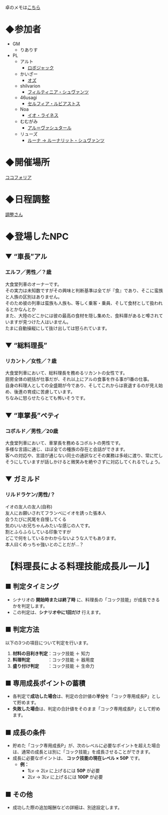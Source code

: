 卓のメモは[こちら](/Flambe/memo.md)

# ◆参加者
- GM
  - りありす
- PL
  - アルト
    - [ロボジャック](https://trpg.x0.com/ytsheet2/sw2.5/?id=6HR4Mv)
  - かいざー
    - [オズ](https://trpg.x0.com/ytsheet2/sw2.5/?id=oapHdG)
  - shilvarion
    - [フィルティニア・シュヴァンツ](https://trpg.x0.com/ytsheet2/sw2.5/?id=sWuCS3)
  - 46usagi
    - [セルフィア・ルビアストス](https://trpg.x0.com/ytsheet2/sw2.5/?id=0g0iwY)
  - Noa
    - [イオ・ライネス](https://trpg.x0.com/ytsheet2/sw2.5/?id=YPOGJQ)
  - むむがみ
    - [アル＝ヴァシュタール](https://trpg.x0.com/ytsheet2/sw2.5/?id=L3HCGV)
  - リューズ
    - [ルーナ → ルーナリット・シュヴァンツ](https://trpg.x0.com/ytsheet2/sw2.5/?id=TkqWa8)

# ◆開催場所
[ココフォリア](https://ccfolia.com/rooms/a8o2Ua7lR)

# ◆日程調整
[調整さん](https://chouseisan.com/s?h=3c2ce3ebacd44435a64b1430a33bbc66)

# ◆登場したNPC
## ▼ “車長”アル
### エルフ／男性／？歳
大食堂列車のオーナーです。<br>
その実力は未知数ですがその興味と判断基準は全てが『食』であり、そこに蛮族と人族の区別はありません。<br>
そのため彼の列車は蛮族も人族も、等しく乗客・乗員、そして食材として扱われるとかなんとか<br>
また、大陸のどこかには彼の最高の食材を隠し集めた、食料庫があると噂されていますが見つけた人はいません。<br>
たまに自動操縦にして抜け出しては怒られています。<br>


## ▼ “総料理長”
### リカント／女性／？歳
大食堂列車において、総料理長を務めるリカントの女性です。<br>
厨房全体の統括が仕事だが、それ以上にアルの食事を作る事が1番の仕事。<br>
自身の料理人としての全盛期が今であり、そしてこれからは衰退するのが見え始め、後進の育成に苦慮しています。<br>
ちなみに怒らせたらとても怖いそうです。<br>


## ▼ “車掌長”ペティ
### コボルド／男性／20歳
大食堂列車において、車掌長を務めるコボルトの男性です。<br>
多様な言語に通じ、ほぼ全ての種族の存在と会話ができます。<br>
客への対応や、言語が通じない同士の通訳などその業務は多岐に渡り、常に忙しそうにしていますが話しかけると微笑みを絶やさずに対応してくれるでしょう。<br>

## ▼ ガミルド
### リルドラケン/男性/？
イオの友人の友人(自称)<br>
友人にお願いされてフランベにイオを誘った張本人<br>
会うたびに尻尾を自慢してくる<br>
気のいいお兄ちゃんみたいな感じの人です。<br>
割とふらふらしている印象ですが<br>
どこで何をしているかわからないような人でもあります。<br>
本人曰くめっちゃ強いとのことだが…？<br>

# 【料理長による料理技能成長ルール】
## ■ 判定タイミング
* シナリオの **開始時または終了時** に、料理長の「コック技能」が成長できるかを判定します。
* この判定は、**シナリオ中に1回だけ** 行えます。

## ■ 判定方法
以下の3つの項目について判定を行います。
1. **材料の目利き判定**：コック技能 ＋ 知力
2. **料理判定**　　　　：コック技能 ＋ 器用度
3. **盛り付け判定**　　：コック技能 ＋ 生命力

## ■ 専用成長ポイントの蓄積
* 各判定で**成功した場合**は、判定の合計値の**半分**を「コック専用成長P」として貯めます。
* **失敗した場合**は、判定の合計値をそのまま「コック専用成長P」として貯めます。

## ■ 成長の条件
* 貯めた「コック専用成長P」が、次のレベルに必要なポイントを超えた場合は、通常の成長とは別に「コック技能」を成長させることができます。
* 成長に必要なポイントは、
  **コック技能の現在レベル × 50P** です。
  * **例：**
    * 1Lv → 2Lv に上げるには **50P** が必要
    * 2Lv → 3Lv に上げるには **100P** が必要

## ■ その他
* 成功した際の追加報酬などの詳細は、別途設定します。
